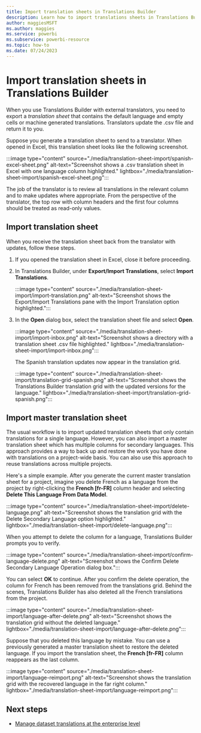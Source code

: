 ```yaml
---
title: Import translation sheets in Translations Builder
description: Learn how to import translations sheets in Translations Builder. Human translators use these .csv files to provide translations to localize Power BI reports.
author: maggiesMSFT   
ms.author: maggies
ms.service: powerbi
ms.subservice: powerbi-resource
ms.topic: how-to
ms.date: 07/24/2023
---
```

# Import translation sheets in Translations Builder

When you use Translations Builder with external translators, you need to export a *translation sheet* that contains the default language and empty cells or machine generated translations. Translators update the .csv file and return it to you.

Suppose you generate a translation sheet to send to a translator. When opened in Excel, this translation sheet looks like the following screenshot.

:::image type="content" source="./media/translation-sheet-import/spanish-excel-sheet.png" alt-text="Screenshot shows a .csv translation sheet in Excel with one language column highlighted." lightbox="./media/translation-sheet-import/spanish-excel-sheet.png":::

The job of the translator is to review all translations in the relevant column and to make updates where appropriate. From the perspective of the translator, the top row with column headers and the first four columns should be treated as read-only values.

## Import translation sheet

When you receive the translation sheet back from the translator with updates, follow these steps.

1. If you opened the translation sheet in Excel, close it before proceeding.
1. In Translations Builder, under **Export/Import Translations**, select **Import Translations**.

   :::image type="content" source="./media/translation-sheet-import/import-translation.png" alt-text="Screenshot shows the Export/Import Translations pane with the Import Translation option highlighted.":::

1. In the **Open** dialog box, select the translation sheet file and select **Open**.

   :::image type="content" source="./media/translation-sheet-import/import-inbox.png" alt-text="Screenshot shows a directory with a translation sheet .csv file highlighted." lightbox="./media/translation-sheet-import/import-inbox.png":::

   The Spanish translation updates now appear in the translation grid.

   :::image type="content" source="./media/translation-sheet-import/translation-grid-spanish.png" alt-text="Screenshot shows the Translations Builder translation grid with the updated versions for the language." lightbox="./media/translation-sheet-import/translation-grid-spanish.png":::

## Import master translation sheet

The usual workflow is to import updated translation sheets that only contain translations for a single language. However, you can also import a master translation sheet which has multiple columns for secondary languages. This approach provides a way to back up and restore the work you have done with translations on a project-wide basis. You can also use this approach to reuse translations across multiple projects.

Here's a simple example. After you generate the current master translation sheet for a project, imagine you delete French as a language from the project by right-clicking the **French [fr-FR]** column header and selecting **Delete This Language From Data Model**.

:::image type="content" source="./media/translation-sheet-import/delete-language.png" alt-text="Screenshot shows the translation grid with the Delete Secondary Language option highlighted." lightbox="./media/translation-sheet-import/delete-language.png":::

When you attempt to delete the column for a language, Translations Builder prompts you to verify.

:::image type="content" source="./media/translation-sheet-import/confirm-language-delete.png" alt-text="Screenshot shows the Confirm Delete Secondary Language Operation dialog box.":::

You can select **OK** to continue. After you confirm the delete operation, the column for French has been removed from the translations grid. Behind the scenes, Translations Builder has also deleted all the French translations from the project.

:::image type="content" source="./media/translation-sheet-import/language-after-delete.png" alt-text="Screenshot shows the translation grid without the deleted language." lightbox="./media/translation-sheet-import/language-after-delete.png":::

Suppose that you deleted this language by mistake. You can use a previously generated a master translation sheet to restore the deleted language. If you import the translation sheet, the **French [fr-FR]** column reappears as the last column.

:::image type="content" source="./media/translation-sheet-import/language-reimport.png" alt-text="Screenshot shows the translation grid with the recovered language in the far right column." lightbox="./media/translation-sheet-import/language-reimport.png":::

## Next steps

- [Manage dataset translations at the enterprise level](translation-manage-dataset-enterprise.md)
